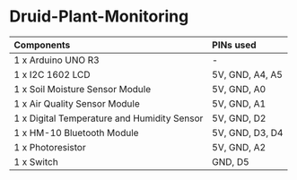 # Druid-Plant-Monitoring

Components | PINs used 
:------------ | :------------- 
1 x Arduino UNO R3 | -
1 x I2C 1602 LCD | 5V, GND, A4, A5
1 x Soil Moisture Sensor Module | 5V, GND, A0
1 x Air Quality Sensor Module | 5V, GND, A1 
1 x Digital Temperature and Humidity Sensor | 5V, GND, D2 
1 x HM-10 Bluetooth Module | 5V, GND, D3, D4 
1 x Photoresistor | 5V, GND, A2 
1 x Switch | GND, D5
